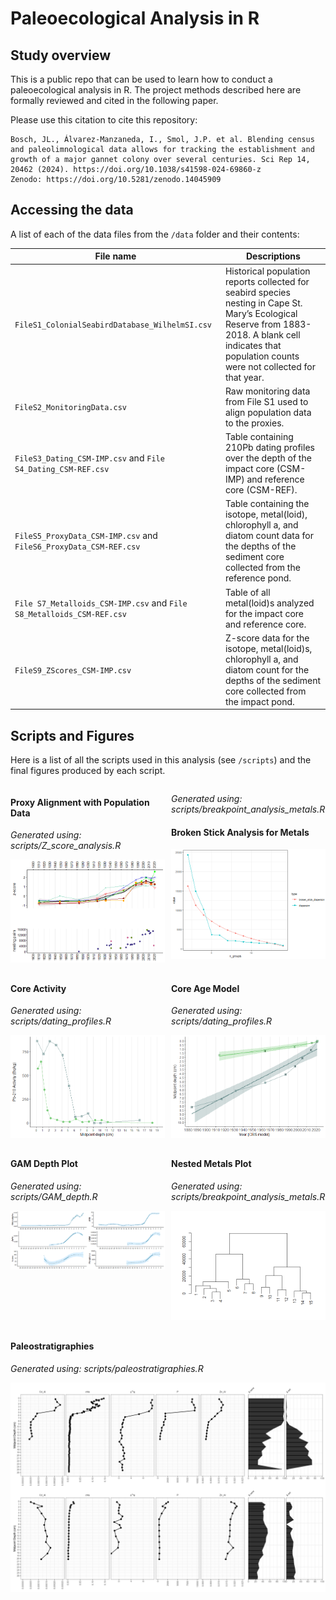 # **Paleoecological Analysis in R**

## Study overview

This is a public repo that can be used to learn how to conduct a paleoecological analysis in R.
The project methods described here are formally reviewed and cited in the following paper.

Please use this citation to cite this repository:

```
Bosch, JL., Álvarez-Manzaneda, I., Smol, J.P. et al. Blending census and paleolimnological data allows for tracking the establishment and growth of a major gannet colony over several centuries. Sci Rep 14, 20462 (2024). https://doi.org/10.1038/s41598-024-69860-z
Zenodo: https://doi.org/10.5281/zenodo.14045909
```

    

## Accessing the data

A list of each of the data files from the `/data` folder and their contents:


| File name | Descriptions |
|----|---|
|`FileS1_ColonialSeabirdDatabase_WilhelmSI.csv`| Historical population reports collected for seabird species nesting in Cape St. Mary’s Ecological Reserve from 1883-2018. A blank cell indicates that population counts were not collected for that year. |
|`FileS2_MonitoringData.csv`|Raw monitoring data from File S1 used to align population data to the proxies.|
|`FileS3_Dating_CSM-IMP.csv` and `File S4_Dating_CSM-REF.csv`| Table containing 210Pb dating profiles over the depth of the impact core (CSM-IMP) and reference core (CSM-REF).|
|`FileS5_ProxyData_CSM-IMP.csv` and `FileS6_ProxyData_CSM-REF.csv`| Table containing the isotope, metal(loid), chlorophyll a, and diatom count data for the depths of the sediment core collected from the reference pond.|
|`File S7_Metalloids_CSM-IMP.csv` and `File S8_Metalloids_CSM-REF.csv`|Table of all metal(loid)s analyzed for the impact core and reference core.|
|`FileS9_ZScores_CSM-IMP.csv` | Z-score data for the isotope, metal(loid)s, chlorophyll a, and diatom count for the depths of the sediment core collected from the impact pond.|


## Scripts and Figures

Here is a list of all the scripts used in this analysis (see `/scripts`) and the final figures produced by each script.

<div style="display: flex; flex-wrap: wrap; gap: 10px;">

<div style="flex: 1; min-width: 45%;">
  <h4>Proxy Alignment with Population Data</h4>
  <p><em>Generated using: scripts/Z_score_analysis.R</em></p>
  <img src="figs/proxy_alignment_populations.png" alt="Proxy Alignment with Population Data">
</div>

<div style="flex: 1; min-width: 45%;">
  <p><em>Generated using: scripts/breakpoint_analysis_metals.R</em></p>
  <h4>Broken Stick Analysis for Metals</h4>
  <img src="figs/broken_stick_metals.png" alt="Broken Stick Analysis for Metals">
  
</div>

<div style="flex: 1; min-width: 45%;">
  <h4>Core Activity</h4>
  <p><em>Generated using: scripts/dating_profiles.R</em></p>
  <img src="figs/core_activity.png" alt="Core Activity">
</div>

<div style="flex: 1; min-width: 45%;">
  <h4>Core Age Model</h4>
  <p><em>Generated using: scripts/dating_profiles.R</em></p>
  <img src="figs/core_age.png" alt="Core Age Model">
</div>

<div style="flex: 1; min-width: 45%;">
  <h4>GAM Depth Plot</h4>
  <p><em>Generated using: scripts/GAM_depth.R</em></p>
  <img src="figs/GAM_depth.png" alt="GAM Depth Plot">
</div>

<div style="flex: 1; min-width: 45%;">
  <h4>Nested Metals Plot</h4>
  <p><em>Generated using: scripts/breakpoint_analysis_metals.R</em></p>
  <img src="figs/nested_metals.png" alt="Nested Metals Plot">
</div>

<div style="flex: 1; min-width: 45%;">
  <h4>Paleostratigraphies</h4>
  <p><em>Generated using: scripts/paleostratigraphies.R</em></p>
  <img src="figs/paleostratigraphies.png" alt="Paleostratigraphies">
</div>

</div>
